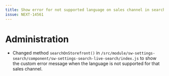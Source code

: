 ```yaml
---
title: Show error for not supported language on sales channel in search module
issue: NEXT-14561
---
```

# Administration
* Changed method `searchOnStorefront()` in `/src/module/sw-settings-search/component/sw-settings-search-live-search/index.js` to show the custom error message when the language is not supported for that sales channel.
